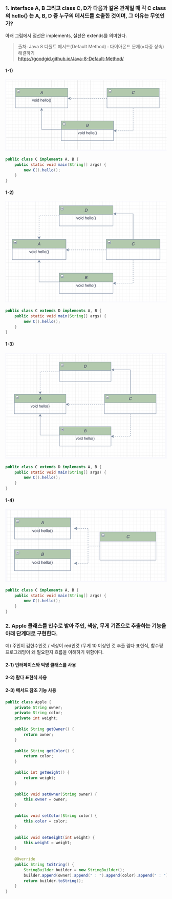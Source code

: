 ### 1. interface A, B 그리고 class C, D가 다음과 같은 관계일 때 각 C class 의 hello() 는 A, B, D 중 누구의 메서드를 호출한 것이며, 그 이유는 무엇인가?
아래 그림에서 점선은 implements, 실선은 extends를 의미한다.

> 출처: Java 8 디폴트 메서드(Default Method) : 다이아몬드 문제(=다중 상속) 해결하기  
> https://goodgid.github.io/Java-8-Default-Method/

#### 1-1) 
![](https://raw.githubusercontent.com/ssookie/andy-java/main/doc/week01/resources/img/week01%EB%AC%B8%EC%A0%9C-01.png)
```java
public class C implements A, B {
    public static void main(String[] args) {
        new C().hello();
    }
}
```

#### 1-2) 
![](https://raw.githubusercontent.com/ssookie/andy-java/main/doc/week01/resources/img/week01%EB%AC%B8%EC%A0%9C-02.png)
```java
public class C extends D implements A, B {
    public static void main(String[] args) {
        new C().hello();
    }
}
```

#### 1-3) 
![](https://raw.githubusercontent.com/ssookie/andy-java/main/doc/week01/resources/img/week01%EB%AC%B8%EC%A0%9C-03.png)
```java
public class C extends D implements A, B {
    public static void main(String[] args) {
        new C().hello();
    }
}
```

#### 1-4) 
![](https://raw.githubusercontent.com/ssookie/andy-java/main/doc/week01/resources/img/week01%EB%AC%B8%EC%A0%9C-04.png)
```java
public class C implements A, B {
    public static void main(String[] args) {
        new C().hello();
    }
}
```

### 2. Apple 클래스를 인수로 받아 주인, 색상, 무게 기준으로 추출하는 기능을 아래 단계대로 구현한다.
예) 주인이 김현수인것 / 색상이 red인것 /무게 10 이상인 것 추출
람다 표현식, 함수평 프로그래밍이 왜 필요한지 흐름을 이해하기 위함이다.

#### 2-1) 인터페이스와 익명 클래스를 사용
#### 2-2) 람다 표현식 사용
#### 2-3) 메서드 참조 기능 사용

```java
public class Apple {
    private String owner;
    private String color;
    private int weight;

    public String getOwner() {
        return owner;
    }

    public String getColor() {
        return color;
    }

    public int getWeight() {
        return weight;
    }

    public void setOwner(String owner) {
        this.owner = owner;
    }

    public void setColor(String color) {
        this.color = color;
    }

    public void setWeight(int weight) {
        this.weight = weight;
    }

    @Override
	public String toString() {
		StringBuilder builder = new StringBuilder();
		builder.append(owner).append(" : ").append(color).append(" : ").append(weight);
		return builder.toString();
	}
}
```
